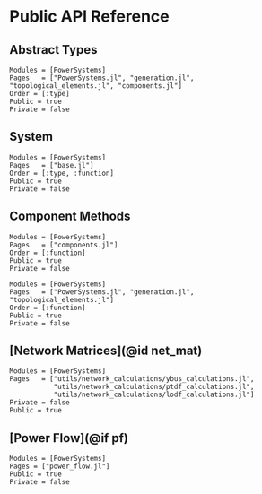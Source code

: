 # Public API Reference

## Abstract Types

```@autodocs
Modules = [PowerSystems]
Pages   = ["PowerSystems.jl", "generation.jl", "topological_elements.jl", "components.jl"]
Order = [:type]
Public = true
Private = false
```

## System

```@autodocs
Modules = [PowerSystems]
Pages   = ["base.jl"]
Order = [:type, :function]
Public = true
Private = false
```

## Component Methods

```@autodocs
Modules = [PowerSystems]
Pages   = ["components.jl"]
Order = [:function]
Public = true
Private = false
```

```@autodocs
Modules = [PowerSystems]
Pages   = ["PowerSystems.jl", "generation.jl", "topological_elements.jl"]
Order = [:function]
Public = true
Private = false
```

## [Network Matrices](@id net_mat)

```@autodocs
Modules = [PowerSystems]
Pages   = ["utils/network_calculations/ybus_calculations.jl",
           "utils/network_calculations/ptdf_calculations.jl",
           "utils/network_calculations/lodf_calculations.jl"]
Private = false
Public = true
```

## [Power Flow](@if pf)

```@autodocs
Modules = [PowerSystems]
Pages = ["power_flow.jl"]
Public = true
Private = false
```
